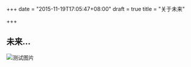 +++
date = "2015-11-19T17:05:47+08:00"
draft = true
title = "关于未来"

+++

## 未来...

![测试图片](http://qxiong133.github.io/img/1038447_34.jpg)
